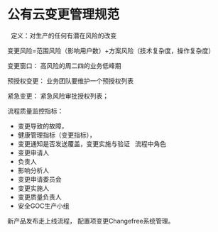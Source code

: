 # 公有云变更管理规范
 
定义：对生产的任何有潜在风险的改变

变更风险=范围风险（影响用户数）+方案风险（技术复杂度，操作复杂度） 

变更窗口： 高风险的周二四的业务低峰期

预授权变更： 业务团队要维护一个预授权列表

紧急变更： 紧急风险审批授权列表；

流程质量监控指标：
- 变更导致的故障，
- 健康管理指标（变更指标），
- 变更通知是否发送覆盖，变更实施与验证
 
流程中角色
- 变更申请人
- 负责人
- 影响分析人
- 变更申请委员会
- 变更实施人
- 变更质量负责人
- 安全GOC生产小组

新产品发布走上线流程，
配置项变更Changefree系统管理。

